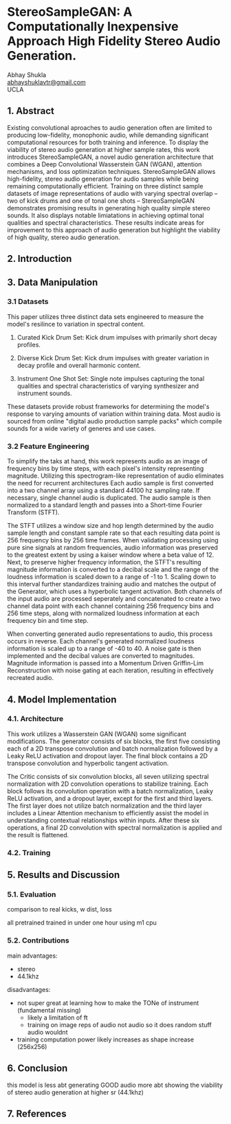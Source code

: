 # StereoSampleGAN: A Computationally Inexpensive Approach High Fidelity Stereo Audio Generation.

Abhay Shukla\
abhayshuklavtr@gmail.com\
UCLA

## 1. Abstract

Existing convolutional aproaches to audio generation often are limited to producing low-fidelity, monophonic audio, while demanding significant computational resources for both training and inference. To display the viability of stereo audio generation at higher sample rates, this work introduces StereoSampleGAN, a novel audio generation architecture that combines a Deep Convolutional Wasserstein GAN (WGAN), attention mechanisms, and loss optimization techniques. StereoSampleGAN allows high-fidelity, stereo audio generation for audio samples while being remaining computationally efficient. Training on three distinct sample datasets of image representations of audio with varying spectral overlap – two of kick drums and one of tonal one shots – StereoSampleGAN demonstrates promising results in generating high quality simple stereo sounds. It also displays notable limiatations in achieving optimal tonal qualities and spectral characteristics. These results indicate areas for improvement to this approach of audio generation but highlight the viability of high quality, stereo audio generation.

## 2. Introduction

## 3. Data Manipulation

### 3.1 Datasets

This paper utilizes three distinct data sets engineered to measure the model's resilince to variation in spectral content.

1. Curated Kick Drum Set: Kick drum impulses with primarily short decay profiles.

2. Diverse Kick Drum Set: Kick drum impulses with greater variation in decay profile and overall harmonic content.

3. Instrument One Shot Set: Single note impulses capturing the tonal qualities and spectral characteristics of varying synthesizer and instrument sounds.

These datasets provide robust frameworks for determining the model's response to varying amounts of variation within training data. Most audio is sourced from online "digital audio production sample packs" which compile sounds for a wide variety of generes and use cases.

### 3.2 Feature Engineering

To simplify the taks at hand, this work represents audio as an image of frequency bins by time steps, with each pixel's intensity representing magnitude. Utilizing this spectrogram-like representation of audio eliminates the need for recurrent architectures Each audio sample is first converted into a two channel array using a standard 44100 hz sampling rate. If necessary, single channel audio is duplicated. The audio sample is then normalized to a standard length and passes into a Short-time Fourier Transform (STFT).

The STFT utilizes a window size and hop length determined by the audio sample length and constant sample rate so that each resulting data point is 256 frequency bins by 256 time frames. When validating processing using pure sine signals at random frequencies, audio information was preserved to the greatest extent by using a kaiser window where a beta value of 12. Next, to preserve higher frequency information, the STFT's resulting magnitude information is converted to a decibal scale and the range of the loudness information is scaled down to a range of -1 to 1. Scaling down to this interval further standardizes training audio and matches the output of the Generator, which uses a hyperbolic tangent activation. Both channels of the input audio are processed seperately and concatenated to create a two channel data point with each channel containing 256 frequency bins and 256 time steps, along with normalized loudness information at each frequency bin and time step.

When converting generated audio representations to audio, this process occurs in reverse. Each channel's generated normalized loudness information is scaled up to a range of -40 to 40. A noise gate is then implemented and the decibal values are converted to magnitudes. Magnitude information is passed into a Momentum Driven Griffin-Lim Reconstruction with noise gating at each iteration, resulting in effectively recreated audio.

## 4. Model Implementation

### 4.1. Architecture

This work utilizes a Wasserstein GAN (WGAN) some significant modifications. The generator consists of six blocks, the first five consisting each of a 2D transpose convolution and batch normalization followed by a Leaky ReLU activation and dropout layer. The final block contains a 2D transpose convolution and hyperbolic tangent activation.

The Critic consists of six convolution blocks, all seven utilizing spectral normalization with 2D convolution operations to stabilize training. Each block follows its convolution operation with a batch normalization, Leaky ReLU activation, and a dropout layer, except for the first and third layers. The first layer does not utilize batch normalization and the third layer includes a Linear Attention mechanism to efficiently assist the model in understanding contextual relationships within inputs. After these six operations, a final 2D convolution with spectral normalization is applied and the result is flattened.

### 4.2. Training

## 5. Results and Discussion

### 5.1. Evaluation

comparison to real kicks, w dist, loss

all pretrained trained in under one hour using m1 cpu

### 5.2. Contributions

main advantages:

- stereo
- 44.1khz

disadvantages:

- not super great at learning how to make the TONe of instrument (fundamental missing)
  - likely a limitation of ft
  - training on image reps of audio not audio so it does random stuff audio wouldnt
- training computation power likely increases as shape increase (256x256)

## 6. Conclusion

this model is less abt generating GOOD audio more abt showing the viability of stereo audio generation at higher sr (44.1khz)

## 7. References
